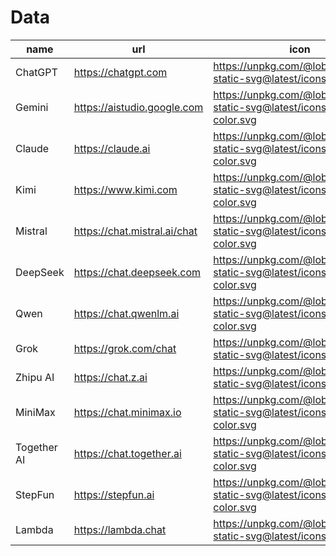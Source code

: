 # Data
name | url | icon
--- | --- | ---
ChatGPT | https://chatgpt.com | https://unpkg.com/@lobehub/icons-static-svg@latest/icons/openai.svg
Gemini | https://aistudio.google.com | https://unpkg.com/@lobehub/icons-static-svg@latest/icons/aistudio-color.svg
Claude | https://claude.ai | https://unpkg.com/@lobehub/icons-static-svg@latest/icons/claude-color.svg
Kimi | https://www.kimi.com | https://unpkg.com/@lobehub/icons-static-svg@latest/icons/kimi-color.svg
Mistral | https://chat.mistral.ai/chat | https://unpkg.com/@lobehub/icons-static-svg@latest/icons/mistral-color.svg
DeepSeek | https://chat.deepseek.com | https://unpkg.com/@lobehub/icons-static-svg@latest/icons/deepseek-color.svg
Qwen | https://chat.qwenlm.ai | https://unpkg.com/@lobehub/icons-static-svg@latest/icons/qwen-color.svg
Grok | https://grok.com/chat | https://unpkg.com/@lobehub/icons-static-svg@latest/icons/grok.svg
Zhipu AI | https://chat.z.ai | https://unpkg.com/@lobehub/icons-static-svg@latest/icons/zai.svg
MiniMax | https://chat.minimax.io | https://unpkg.com/@lobehub/icons-static-svg@latest/icons/minimax-color.svg
Together AI | https://chat.together.ai | https://unpkg.com/@lobehub/icons-static-svg@latest/icons/together-color.svg
StepFun | https://stepfun.ai | https://unpkg.com/@lobehub/icons-static-svg@latest/icons/stepfun-color.svg
Lambda | https://lambda.chat | https://unpkg.com/@lobehub/icons-static-svg@latest/icons/lambda.svg